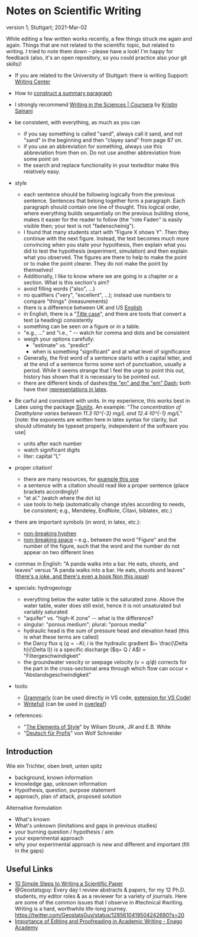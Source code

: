 # Notes on Scientific Writing

version 1; Stuttgart; 2021-Mar-02

While editing a few written works recently, a few things struck me again and again. Things that are not related to the scientific topic, but related to writing. I tried to note them down – please have a look! I'm happy for feedback (also, it's an open repository, so you could practice also your git skills)!

- If you are related to the University of Stuttgart: there is writing Support: [Writing Center](https://www.sz.uni-stuttgart.de/en/writing_center/mainpage/)

- How to [construct a summary paragraph](http://www.cbs.umn.edu/sites/default/files/public/downloads/Annotated_Nature_abstract.pdf)

- I strongly recommend [Writing in the Sciences | Coursera](https://www.coursera.org/learn/sciwrite) by [Kristin Sainani](https://profiles.stanford.edu/kristin-sainani?tab=bio)

- be consistent, with everything, as much as you can
    - if you say something is called "sand", always call it sand, and not "sand" in the beginning and then "clayey sand" from page 87 on.
    - if you use an abbreviation for something, always use this abbreviation from then on. Do not use another abbreviation from some point on
	- the search and replace functionality in your texteditor make this relatively easy.

- style
    - each sentence should be following logically from the previous sentence. Sentences that belong together form a paragraph. Each paragraph should contain one line of thought. This logical order, where everything builds sequentially on the previous building stone, makes it easier for the reader to follow (the "rote Faden" is easily visible then; your text is not "fadenscheinig").
    - I found that many students start with "Figure X shows Y". Then they continue with the next figure. Instead, the text becomes much more convincing when you state your hypothesis, then explain what you did  to test the hypothesis (experiment, simulation) and then explain what you observed. The figures are there to help to make the point or to make the point clearer. They do not make the point by themselves!
    - Additionally, I like to know where we are going in a chapter or a section. What is this section's aim?
    - avoid filling words ("also", ...)
    - no qualifiers ("very", "excellent", ...); instead use numbers to compare "things" (measurements)
    - there is a difference between UK and US [English](http://www.tysto.com/uk-us-spelling-list.html)
    - in English, there is a "[Title case](https://en.wikipedia.org/wiki/Title_case)", and there are tools that convert a text (a heading) consistently
    - something can be seen *on* a figure or *in* a table.
    - "e.g., ..." and "i.e., " -- watch for comma and dots and be consistent
    - weigh your options carefully:
        - "estimate" vs. "predict"
        - when is something "significant" and at what level of significance
    - Generally, the first word of a sentence starts with a capital letter, and at the end of a sentence forms some sort of punctuation, usually a period. While it seems strange that I feel the urge to point this out, history has shown that it is necessary to be pointed out.
	- there are different kinds of dashes:[the "en" and the "em" Dash](https://www.scribbr.com/language-rules/dashes/); both have their [representations in latex](https://tex.stackexchange.com/a/53637).


- Be carful and consistent with units. In my experience, this works best in Latex using the package [SIunitx](https://www.namsu.de/Extra/pakete/Siunitx.pdf). An example: "*The concentration of Deathylene varies between 11.3⋅10^{-3} mg/L and 12.4⋅10^{-1} mg/L*" [note: the exponents are written here in latex syntax for clarity, but should ultimately be typeset properly, independent of the software you use]
    - units after each number
    - watch significant digits
    - liter: capital "L"
    
- proper citation!
    - there are many resources, for [example this one](http://tim.thorpeallen.net/Courses/Reference/Citations.html)
    - a sentence with a citation should read like a proper sentence (place brackets accordingly)!
    - "et al." (watch where the dot is)
    - use tools to help (automatically change styles according to needs, be consistent; e.g., Mendeley, EndNote, Citavi, biblatex, etc.)
    
    
- there are important symbols (in word, in latex, etc.):
    - [non-breaking hyphen](https://en.wikipedia.org/wiki/Wikipedia:Non-breaking_hyphen)
    - [non-breaking space](https://en.wikipedia.org/wiki/Non-breaking_space) – e.g., between the word "Figure" and the number of the figure, such that the word and the number do not appear on two different lines
    
- commas in English:
    "A panda walks into a bar. He eats, shoots, and leaves" versus "A panda walks into a bar. He eats, shoots and leaves" ([there's a joke, and there's even a book Non this issue](https://adeptenglish.com/lessons/english-learn-grammar-7/#eats-shoots-and-leaves-the-joke))


- specials: hydrogeology
    - everything below the water table is the saturated zone. Above the water table, water does still exist, hence it is not unsaturated but variably saturated
    - "aquifer" vs. "high-K zone" -- what is the difference?
    - singular: "porous medium"; plural: "porous media"
    - hydraulic head is the sum of pressure head and elevation head (this is what these terms are called)
	- the Darcy flux q ($q=-K i$; $i$ is the hydraulic gradient $i= \frac{\Delta h}{\Delta l}) is a specific discharge ($q= Q / A$)  = "Filtergeschwindigkeit"
	- the groundwater veocity or seepage velocity ($v = q / \phi$) corrects for the part in the cross-sectional area through which flow can occur = "Abstandsgeschwindigkeit"
    
- tools:
    - [Grammarly](https://www.grammarly.com) (can be used directly in VS code, [extension for VS Code](https://github.com/znck/grammarly))
    - [Writefull](https://writefull.com) (can be used in [overleaf](http://www.overleaf.com))
    
- references:
    - "[The Elements of Style](https://en.wikipedia.org/wiki/The_Elements_of_Style)" by Wiliam Strunk, JR and E.B. White
    - "[Deutsch für Profis](https://www.buecher.de/shop/humor/deutsch-fuer-profis/schneider-wolf/products_products/detail/prod_id/07603956/)" von Wolf Schneider


## Introduction

Wie ein Trichter, oben breit, unten spitz

- background, known information
- knowledge gap, unknown information
- Hypothesis, question, purpose statement
- approach, plan of attack, proposed solution

Alternative formulation

- What's known
- What's unknown (limitations and gaps in previous studies)
- your burning question / hypothesis / aim
- your experimental approach
- why your experimental approach is new and different and important (fill in the gaps)

## Useful Links
- [10 Simple Steps to Writing a Scientific Paper](https://spie.org/news/photonics-focus/janfeb-2020/how-to-write-a-scientific-paper?SSO=1)
- @Geostatsguy: Every day I review abstracts & papers, for my 12 Ph.D. students, my editor roles & as a reviewer for a variety of journals. Here are some of the common issues that I observe in #technical #writing. Writing is a hard, worthwhile life-long journey. https://twitter.com/GeostatsGuy/status/1285610419504242690?s=20
- [Importance of Editing and Proofreading in Academic Writing - Enago Academy](https://www.enago.com/academy/importance-of-proofreading-and-editing-in-academic-writing/)